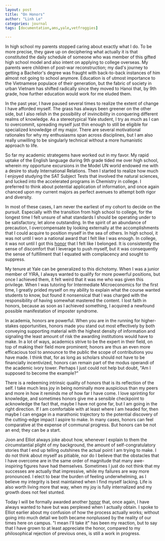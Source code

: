 ```yaml
---
layout: post
title: "On Honors"
author: "Linh Le"
categories: journal
tags: [documentation,ams,yale,vetfroggies]

---
```


In high school my parents stopped caring about exactly what I do. To be more precise, they gave up on deciphering what actually it is that constituted the daily schedule of someone who was member of this gifted high school model and also intent on applying to college overseas. My parents were children of post-war reconstruction; my dad's journey to getting a Bachelor's degree was fraught with back-to-back instances of him almost not going to school anymore. Education is of utmost importance to the Vietnamese populace of their generation, but the fabric of society in urban Vietnam has shifted radically since they moved to Hanoi that, by 9th grade, how further education would work for me eluded them.

In the past year, I have paused several times to realize the extent of change I have afforded myself. The grass has always been greener on the other side, but I also relish in the possibility of invincibility in conquering different realms of knowledge. As a stereotypical Yale student, I try as much as I can to overcommit, spreading myself just thin enough to still be eligible for specialized knowledge of my major. There are several motivational rationales for why my enthusiasms span across disciplines, but I am also really unwilling to be singularly technical without a more humanistic approach to life.

So far my academic strategems have worked out in my favor. My rapid uptake of the English language during 9th grade tided me over high school, wherein my opportune excursions in the Model UN world endowed me with a desire to study International Relations. Then I started to realize how much I enjoyed studying the SAT Subject Tests that involved the natural sciences, and lucked into the accelerated programs in Chemistry in college. I preferred to think about potential application of information, and once again chanced upon my current majors as perfect avenues to attempt both rigor and diversity.

In most of these cases, I am never the earliest of my cohort to decide on the pursuit. Especially with the transition from high school to college, for the longest time I felt unsure of what standards I should be operating under to be satisfactory, let alone outstanding. In the spirit of an abundance of precaution, I overcompensate by looking externally at the accomplishments that I could acquire to position myself in the sea of others. In high school, it was not until I won a national award that I felt like I was enough. In college, it was not until I got this [honor](https://seas.yale.edu/news-events/news/tau-beta-pi-welcomes-its-newest-inductees) that I felt like I belonged. It is consistently the sense of discomfort that I leverage to push myself, but it was consequently the sense of fulfillment that I equated with complacency and sought to suppress.

My tenure at Yale can be generalized to this dichotomy. When I was a junior member of YIRA, I always wanted to qualify for more powerful positions, but once I achieved them, it felt weird that it was me who was given this privilege. When I was tutoring for Intermediate Microeconomics for the first time, I greatly prided myself on my ability to explain what the course wanted students to know, but found it nonsensical that I was charged with the responsibility of having somewhat mastered the content. I lost faith in honors, because as soon as I achieved something, I acquired a newfound possible manifestation of imposter syndrome.

In academia, honors are powerful. When you are in the running for higher-stakes opportunities, honors made you stand out most effectively by both conveying supporting material with the highest density of information and signaling the least amount of risk the awarding institutions would have to make. In a lot of ways, academics strive to be the expert in their field, on top of making their field more prominent; honors are thus an even more efficacious tool to announce to the public the scope of contributions you have made. I think that, for as long as scholars should not have to be financially incentivized, honors can remain part of the modus operandi of the academic ivory tower. Perhaps I just could not help but doubt, "Am I supposed to become the example?"

There is a redeeming intrinsic quality of honors that is its reflection of the self. I take much less joy in being nominally more auspicious than my peers and more in how it reminds me of how far I have come. I love sprinting for knowledge, and sometimes honors give me a sensible checkpoint to acknowledge the fact that, maybe I have not gone far, but I am going in the right direction. If I am comfortable with at least where I am headed for, then maybe I can engage in a marathonic trajectory to the potential discovery of the cutting-edge impact I aspire to make. In many cases, honors can feel comparative at the expense of communal progress. But honors can be not an end; they can be a start.

Joon and Elliot always joke about how, whenever I explain to them the circumstantial plight of my background, the amount of self-congratulatory stories that I end up telling outshines the actual point I am trying to make. I do not think about myself as pitiable, nor do I believe that the obstacles that I have overcome are in the same order of magnitude that many awe-inspiring figures have had themselves. Sometimes I just do not think that my successes are actually that impressive, while my failures are way more pronounced. I elect to bear the burden of feeling underwhelming, as I believe my integrity is best maintained when I find myself lacking. Life is also worth living more that way, when my joy is fully internalized and my growth does not feel stunted.

Today I will be formally awarded another [honor](https://pbk.yalecollege.yale.edu/members/senior-inductees) that, once again, I have always wanted to have but was perplexed when I actually obtain. I spoke to Elliot earlier about my confusion of how the process actually works; without going into much detail we both became nonplussed by the reality of our times here on campus. "I mean I'll take it" has been my reaction, but to say that I have grown to at least appreciate the honor, compared to my philosophical rejection of previous ones, is still a work in progress.